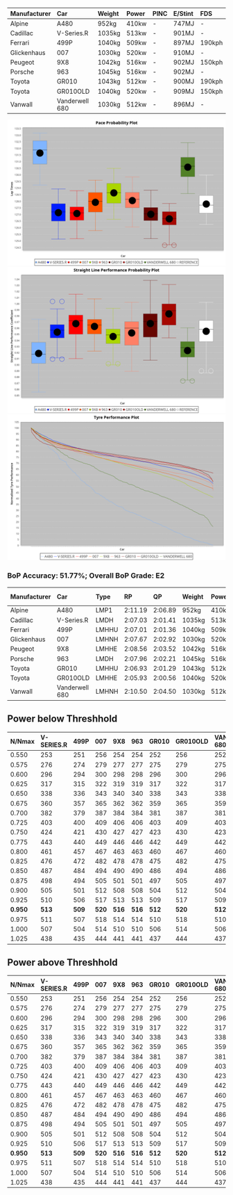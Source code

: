 | Manufacturer | Car            | Weight | Power | PINC    | E/Stint | FDS     |
|:-|:-|:-|:-|:-|:-|:-|
| Alpine       | A480           | 952kg  | 410kw |    -    | 747MJ   |    -    |
| Cadillac     | V-Series.R     | 1035kg | 513kw |    -    | 901MJ   |    -    |
| Ferrari      | 499P           | 1040kg | 509kw |    -    | 897MJ   | 190kph  |
| Glickenhaus  | 007            | 1030kg | 520kw |    -    | 910MJ   |    -    |
| Peugeot      | 9X8            | 1042kg | 516kw |    -    | 902MJ   | 150kph  |
| Porsche      | 963            | 1045kg | 516kw |    -    | 902MJ   |    -    |
| Toyota       | GR010          | 1043kg | 512kw |    -    | 900MJ   | 190kph  |
| Toyota       | GR010OLD       | 1040kg | 520kw |    -    | 909MJ   | 150kph  |
| Vanwall      | Vanderwell 680 | 1030kg | 512kw |    -    | 896MJ   |    -    |

![PACECHART](./IMG/OFFICIAL.png)
![STRAIGHTLINEPERFORMANCECHART](./IMG/OFFICIAL_sp.png)
![TYREPERFORMANCECHART](./IMG/OFFICIAL_tw.png)

### BoP Accuracy: 51.77%; Overall BoP Grade: E2
| Manufacturer | Car            | Type  | RP      | QP      | Weight | Power¹ | Threshhold | PINC    | Power² | E/Stint | AVG Vmax  | FDS     | RDLC | L/Stint | BOP-Grade | Model Accuracy | Model Points | Match% |
|:-|:-|:-|:-|:-|:-|:-|:-|:-|:-|:-|:-|:-|:-|:-|:-|:-|:-|:-|
| Alpine       | A480           | LMP1  | 2:11.19 | 2:06.89 |  952kg | 410kw  | 0.0kph     |    -    | 410kw  |  747MJ  | 292.36kph |    -    | 0.97 | 23      | +Ω2       | 60.26%         | 849          | -8.18% |
| Cadillac     | V-Series.R     | LMDH  | 2:07.03 | 2:01.41 | 1035kg | 513kw  | 0.0kph     |    -    | 513kw  |  901MJ  | 303.21kph |    -    | 1.03 | 25      | -D2       | 98.95%         | 2271         | 61.99% |
| Ferrari      | 499P           | LMHHU | 2:07.01 | 2:01.36 | 1040kg | 509kw  | 0.0kph     |    -    | 509kw  |  897MJ  | 305.19kph | 190kph  | 1.05 | 25      | -E1       | 99.93%         | 2718         | 58.91% |
| Glickenhaus  | 007            | LMHNH | 2:07.67 | 2:02.92 | 1030kg | 520kw  | 0.0kph     |    -    | 520kw  |  910MJ  | 306.22kph |    -    | 0.95 | 25      | -B1       | 96.34%         | 1634         | 86.98% |
| Peugeot      | 9X8            | LMHHE | 2:08.56 | 2:03.52 | 1042kg | 516kw  | 0.0kph     |    -    | 516kw  |  902MJ  | 301.70kph | 150kph  | 1.03 | 25      | +B2       | 88.68%         | 2617         | 83.34% |
| Porsche      | 963            | LMDH  | 2:07.96 | 2:02.21 | 1045kg | 516kw  | 0.0kph     |    -    | 516kw  |  902MJ  | 303.27kph |    -    | 1.02 | 25      | -A2       | 99.98%         | 6168         | 94.82% |
| Toyota       | GR010          | LMHHU | 2:06.93 | 2:01.29 | 1043kg | 512kw  | 0.0kph     |    -    | 512kw  |  900MJ  | 305.38kph | 190kph  | 1.05 | 25      | -E1       | 98.53%         | 3557         | 58.46% |
| Toyota       | GR010OLD       | LMHHE | 2:05.93 | 2:00.56 | 1040kg | 520kw  | 0.0kph     |    -    | 520kw  |  909MJ  | 308.90kph | 150kph  | 1.05 | 25      | -Ω1       | 92.01%         | 1427         | 22.74% |
| Vanwall      | Vanderwell 680 | LMHNH | 2:10.50 | 2:04.50 | 1030kg | 512kw  | 0.0kph     |    -    | 512kw  |  896MJ  | 298.26kph |    -    | 1.01 | 25      | +Ω1       | 94.62%         | 633          | 6.82%  |

## Power below Threshhold
| N/Nmax    | V-SERIES.R | 499P    | 007     | 9X8     | 963     | GR010   | GR010OLD | VANDERWELL 680 | ​     | RPM      | A480    |
|:-|:-|:-|:-|:-|:-|:-|:-|:-|:-|:-|:-|
|  0.550    |  253       |  251    |  256    |  254    |  254    |  252    |  256     |  252           |  ​    |   --     |   -     |
|  0.575    |  276       |  274    |  279    |  277    |  277    |  275    |  279     |  275           |  ​    |   --     |   -     |
|  0.600    |  296       |  294    |  300    |  298    |  298    |  296    |  300     |  296           |  ​    |   --     |   -     |
|  0.625    |  317       |  315    |  322    |  319    |  319    |  317    |  322     |  317           |  ​    |   --     |   -     |
|  0.650    |  338       |  336    |  343    |  340    |  340    |  338    |  343     |  338           |  ​    |   --     |   -     |
|  0.675    |  360       |  357    |  365    |  362    |  362    |  359    |  365     |  359           |  ​    |   --     |   -     |
|  0.700    |  382       |  379    |  387    |  384    |  384    |  381    |  387     |  381           |  ​    |   --     |   -     |
|  0.725    |  403       |  400    |  409    |  406    |  406    |  403    |  409     |  403           |  ​    |   --     |   -     |
|  0.750    |  424       |  421    |  430    |  427    |  427    |  423    |  430     |  423           |  ​    |   --     |   -     |
|  0.775    |  443       |  440    |  449    |  446    |  446    |  442    |  449     |  442           |  ​    |  5000    |  241    |
|  0.800    |  461       |  457    |  467    |  463    |  463    |  460    |  467     |  460           |  ​    |  5500    |  284    |
|  0.825    |  476       |  472    |  482    |  478    |  478    |  475    |  482     |  475           |  ​    |  6000    |  318    |
|  0.850    |  487       |  484    |  494    |  490    |  490    |  486    |  494     |  486           |  ​    |  6500    |  359    |
|  0.875    |  498       |  494    |  505    |  501    |  501    |  497    |  505     |  497           |  ​    |  7000    |  401    |
|  0.900    |  505       |  501    |  512    |  508    |  508    |  504    |  512     |  504           |  ​    |  7500    |  411    |
|  0.925    |  510       |  506    |  517    |  513    |  513    |  509    |  517     |  509           |  ​    |  8000    |  407    |
| **0.950** | **513**    | **509** | **520** | **516** | **516** | **512** | **520**  | **512**        | **​** | **8500** | **410** |
|  0.975    |  511       |  507    |  518    |  514    |  514    |  510    |  518     |  510           |  ​    |  9000    |  205    |
|  1.000    |  507       |  504    |  514    |  510    |  510    |  506    |  514     |  506           |  ​    |   --     |   -     |
|  1.025    |  438       |  435    |  444    |  441    |  441    |  437    |  444     |  437           |  ​    |   --     |   -     |

## Power above Threshhold
| N/Nmax    | V-SERIES.R | 499P    | 007     | 9X8     | 963     | GR010   | GR010OLD | VANDERWELL 680 | ​     | RPM      | A480    |
|:-|:-|:-|:-|:-|:-|:-|:-|:-|:-|:-|:-|
|  0.550    |  253       |  251    |  256    |  254    |  254    |  252    |  256     |  252           |  ​    |   --     |   -     |
|  0.575    |  276       |  274    |  279    |  277    |  277    |  275    |  279     |  275           |  ​    |   --     |   -     |
|  0.600    |  296       |  294    |  300    |  298    |  298    |  296    |  300     |  296           |  ​    |   --     |   -     |
|  0.625    |  317       |  315    |  322    |  319    |  319    |  317    |  322     |  317           |  ​    |   --     |   -     |
|  0.650    |  338       |  336    |  343    |  340    |  340    |  338    |  343     |  338           |  ​    |   --     |   -     |
|  0.675    |  360       |  357    |  365    |  362    |  362    |  359    |  365     |  359           |  ​    |   --     |   -     |
|  0.700    |  382       |  379    |  387    |  384    |  384    |  381    |  387     |  381           |  ​    |   --     |   -     |
|  0.725    |  403       |  400    |  409    |  406    |  406    |  403    |  409     |  403           |  ​    |   --     |   -     |
|  0.750    |  424       |  421    |  430    |  427    |  427    |  423    |  430     |  423           |  ​    |   --     |   -     |
|  0.775    |  443       |  440    |  449    |  446    |  446    |  442    |  449     |  442           |  ​    |  5000    |  241    |
|  0.800    |  461       |  457    |  467    |  463    |  463    |  460    |  467     |  460           |  ​    |  5500    |  284    |
|  0.825    |  476       |  472    |  482    |  478    |  478    |  475    |  482     |  475           |  ​    |  6000    |  318    |
|  0.850    |  487       |  484    |  494    |  490    |  490    |  486    |  494     |  486           |  ​    |  6500    |  359    |
|  0.875    |  498       |  494    |  505    |  501    |  501    |  497    |  505     |  497           |  ​    |  7000    |  401    |
|  0.900    |  505       |  501    |  512    |  508    |  508    |  504    |  512     |  504           |  ​    |  7500    |  411    |
|  0.925    |  510       |  506    |  517    |  513    |  513    |  509    |  517     |  509           |  ​    |  8000    |  407    |
| **0.950** | **513**    | **509** | **520** | **516** | **516** | **512** | **520**  | **512**        | **​** | **8500** | **410** |
|  0.975    |  511       |  507    |  518    |  514    |  514    |  510    |  518     |  510           |  ​    |  9000    |  205    |
|  1.000    |  507       |  504    |  514    |  510    |  510    |  506    |  514     |  506           |  ​    |   --     |   -     |
|  1.025    |  438       |  435    |  444    |  441    |  441    |  437    |  444     |  437           |  ​    |   --     |   -     |
